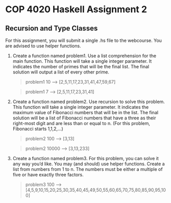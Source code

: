 # COP 4020 Haskell Assignment 2

## Recursion and Type Classes

For this assignment, you will submit a single .hs file to the webcourse. You are advised to use helper functions.

1. Create a function named problem1. Use a list comprehension for the main function. This function will take a single integer parameter. It indicates the number of primes that will be the final list. The final solution will output a list of every other prime.

    >problem1 10 --> [2,5,11,17,23,31,41,47,59,67]

    >problem1 7 --> [2,5,11,17,23,31,41]

2. Create a function named problem2. Use recursion to solve this problem. This function will take a single integer parameter. It indicates the maximum value of Fibonacci numbers that will be in the list. The final solution will be a list of Fibonacci numbers that have a three as their right-most digit and are less than or equal to n. (For this problem, Fibonacci starts 1,1,2,…)

    >problem2 100 --> [3,13]
    
    >problem2 10000 --> [3,13,233]

3. Create a function named problem3. For this problem, you can solve it any way you’d like. You may (and should) use helper functions. Create a list from numbers from 1 to n. The numbers must be either a multiple of five or have exactly three factors.

    >problem3 100 --> [4,5,9,10,15,20,25,30,35,40,45,49,50,55,60,65,70,75,80,85,90,95,100]